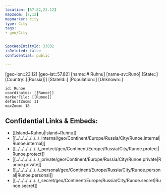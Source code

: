 ```yaml
---
location: [57.82,23.12]
mapzoom: [7,12] 
mapmarker: city 
type: City
tags:
- geo/City


SpocWebEntityId: 33832
isDeleted: false
confidential: public

---
```

[geo-lon::23.12]
[geo-lat::57.82]
[name::# Ruhnu]
[name-sv::Runö]
[State::]
[Country::[[Russia]]]
[StateId::]
[Population::]
[Unknown::]


```leaflet
id: Runoe
coordinates: [[Runoe]]
markerFile: [[Runoe]]
defaultZoom: 11 
maxZoom: 18
```


## Confidential Links & Embeds: 
- [[Island~Ruhnu|Island~Ruhnu]] 
- [[../../../../../../_internal/geo/Continent/Europe/Russia/City/Runoe.internal|Runoe.internal]] 
- [[../../../../../../_protect/geo/Continent/Europe/Russia/City/Runoe.protect|Runoe.protect]] 
- [[../../../../../../_private/geo/Continent/Europe/Russia/City/Runoe.private|Runoe.private]] 
- [[../../../../../../_personal/geo/Continent/Europe/Russia/City/Runoe.personal|Runoe.personal]] 
- [[../../../../../../_secret/geo/Continent/Europe/Russia/City/Runoe.secret|Runoe.secret]] 
